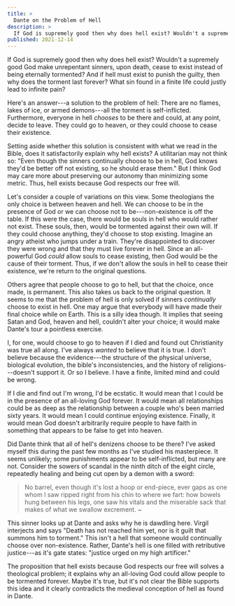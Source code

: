 ```yaml
---
title: >
  Dante on the Problem of Hell
description: >
  If God is supremely good then why does hell exist? Wouldn't a supremely good God make unrepentant sinners, upon death, cease to exist instead of being eternally tormented? Maybe hell exists because God respects our free will.
published: 2021-12-14
---
```


If God is supremely good then why does hell exist? Wouldn't a supremely good God make unrepentant sinners, upon death, cease to exist instead of being eternally tormented? And if hell must exist to punish the guilty, then why does the torment last forever? What sin found in a finite life could justly lead to infinite pain?

Here's an answer---a solution to the problem of hell: There are no flames, lakes of ice, or armed demons---all the torment is self-inflicted. Furthermore, everyone in hell _chooses_ to be there and could, at any point, decide to leave. They could go to heaven, or they could choose to cease their existence. 

Setting aside whether this solution is consistent with what we read in the Bible, does it satisfactorily explain why hell exists? A utilitarian may not think so: "Even though the sinners continually choose to be in hell, God knows they'd be better off not existing, so he should erase them." But I think God may care more about preserving our autonomy than minimizing some metric. Thus, hell exists because God respects our free will.

Let's consider a couple of variations on this view. Some theologians the only choice is between heaven and hell. We can choose to be in the presence of God or we can choose not to be---non-existence is off the table. If this were the case, there would be souls in hell who would rather not exist. These souls, then, would be tormented against their own will. If they could choose anything, they'd choose to stop existing. Imagine an angry atheist who jumps under a train. They're disappointed to discover they were wrong and that they must live forever in hell. Since an all-powerful God _could_ allow souls to cease existing, then God would be the cause of their torment. Thus, if we don't allow the souls in hell to cease their existence, we're return to the original questions.

Others agree that people choose to go to hell, but that the choice, once made, is permanent. This also takes us back to the original question. It seems to me that the problem of hell is only solved if sinners _continually_ choose to exist in hell. One may argue that everybody will have made their final choice while on Earth. This is a silly idea though. It implies that seeing Satan and God, heaven and hell, couldn't alter your choice; it would make Dante's tour a pointless exercise.

I, for one, would choose to go to heaven if I died and found out Christianity was true all along. I've always _wanted_ to believe that it is true. I don't believe because the evidence---the structure of the physical universe, biological evolution, the bible's inconsistencies, and the history of religions---doesn't support it. Or so I believe. I have a finite, limited mind and could be wrong.

If I die and find out I'm wrong, I'd be ecstatic. It would mean that I could be in the presence of an all-loving God forever. It would mean all relationships could be as deep as the relationship between a couple who's been married sixty years. It would mean I could continue enjoying existence. Finally, it would mean God doesn't arbitrarily require people to have faith in something that appears to be false to get into heaven.

Did Dante think that all of hell's denizens choose to be there? I've asked myself this during the past few months as I've studied his masterpiece. It seems unlikely; some punishments appear to be self-inflicted, but many are not. Consider the sowers of scandal in the ninth ditch of the eight circle, repeatedly healing and being cut open by a demon with a sword:

>   No barrel, even though it's lost a hoop
> or end-piece, ever gaps as one whom I
> saw ripped right from his chin to where we fart:
>   how bowels hung between his legs, one saw
> his vitals and the miserable sack
> that makes of what we swallow excrement.
> ~

This sinner looks up at Dante and asks why he is dawdling here. Virgil interjects and says "Death has not reached him yet, nor is it guilt that summons him to torment." This isn't a hell that someone would continually choose over non-existence. Rather, Dante's hell is one filled with retributive justice---as it's gate states: "justice urged on my high artificer."

The proposition that hell exists because God respects our free will solves a theological problem; it explains why an all-loving God could allow people to be tormented forever. Maybe it's true, but it's not clear the Bible supports this idea and it clearly contradicts the medieval conception of hell as found in Dante.
